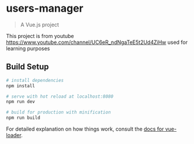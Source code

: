 # users-manager

> A Vue.js project

This project is from youtube https://www.youtube.com/channel/UC6eR_ndNgaTeE5t2Ud4ZiHw
used for learning purposes
## Build Setup

``` bash
# install dependencies
npm install

# serve with hot reload at localhost:8080
npm run dev

# build for production with minification
npm run build
```

For detailed explanation on how things work, consult the [docs for vue-loader](http://vuejs.github.io/vue-loader).
